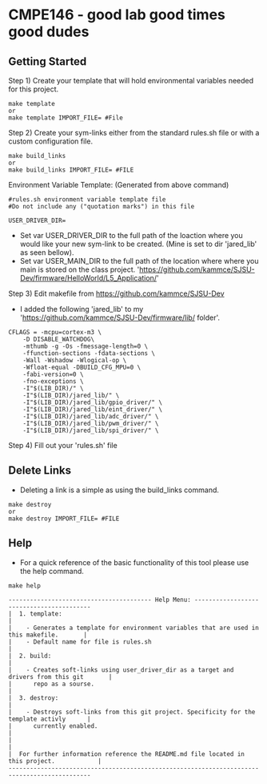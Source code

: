 # CMPE146 - good lab good times good dudes

## Getting Started

Step 1) Create your template that will hold environmental variables needed for this project. 

```
make template
or
make template IMPORT_FILE= #File
```

Step 2) Create your sym-links either from the standard rules.sh file or with a custom configuration file. 
```
make build_links
or
make build_links IMPORT_FILE= #FILE
```

Environment Variable Template: (Generated from above command)
```
#rules.sh environment variable template file
#Do not include any ("quotation marks") in this file

USER_DRIVER_DIR=
```
- Set var USER_DRIVER_DIR to the full path of the loaction where you would like your new sym-link to be created. (Mine is set to dir 'jared_lib' as seen bellow).
- Set var USER_MAIN_DIR to the full path of the location where where you main is stored on the class project. 'https://github.com/kammce/SJSU-Dev/firmware/HelloWorld/L5_Application/' 


Step 3) Edit makefile from https://github.com/kammce/SJSU-Dev
- I added the following 'jared_lib' to my 'https://github.com/kammce/SJSU-Dev/firmware/lib/ folder'. 

```
CFLAGS = -mcpu=cortex-m3 \
	-D DISABLE_WATCHDOG\
    -mthumb -g -Os -fmessage-length=0 \
    -ffunction-sections -fdata-sections \
    -Wall -Wshadow -Wlogical-op \
    -Wfloat-equal -DBUILD_CFG_MPU=0 \
    -fabi-version=0 \
    -fno-exceptions \
    -I"$(LIB_DIR)/" \
    -I"$(LIB_DIR)/jared_lib/" \
    -I"$(LIB_DIR)/jared_lib/gpio_driver/" \
    -I"$(LIB_DIR)/jared_lib/eint_driver/" \
    -I"$(LIB_DIR)/jared_lib/adc_driver/" \
    -I"$(LIB_DIR)/jared_lib/pwm_driver/" \
    -I"$(LIB_DIR)/jared_lib/spi_driver/" \
```

Step 4) Fill out your 'rules.sh' file


## Delete Links
- Deleting a link is a simple as using the build_links command.
```
make destroy
or
make destroy IMPORT_FILE= #FILE
```

## Help
- For a quick reference of the basic functionality of this tool please use the help command. 
```
make help
```
```
---------------------------------------- Help Menu: -----------------------------------------
|  1. template:                                                                             |
|    - Generates a template for environment variables that are used in this makefile.       |
|    - Default name for file is rules.sh                                                    |
|  2. build:                                                                                |
|    - Creates soft-links using user_driver_dir as a target and drivers from this git       |
|      repo as a sourse.                                                                    |
|  3. destroy:                                                                              |
|    - Destroys soft-links from this git project. Specificity for the template activly      |
|      currently enabled.                                                                   |
|                                                                                           |
|  For further information reference the README.md file located in this project.            |
---------------------------------------------------------------------------------------------
```
